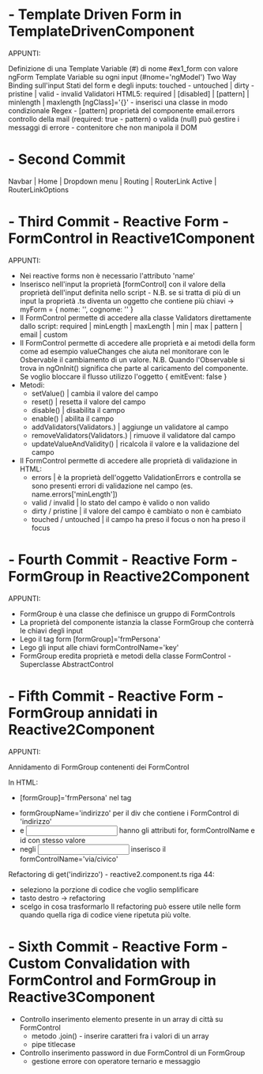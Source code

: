 # - Template Driven Form in TemplateDrivenComponent

APPUNTI:

Definizione di una Template Variable (#) di nome #ex1_form con valore ngForm
Template Variable su ogni input (#nome='ngModel')
Two Way Binding sull'input
Stati del form e degli inputs: touched - untouched | dirty - pristine | valid - invalid
Validatori HTML5: required | [disabled] | [pattern] | minlength | maxlength
[ngClass]='{}' - inserisci una classe in modo condizionale
Regex - [pattern] proprietà del componente
email.errors controllo della mail (required: true - pattern) o valida (null)
<ng-container> può gestire i messaggi di errore - contenitore che non manipola il DOM

# - Second Commit

Navbar | Home | Dropdown menu | Routing | RouterLink Active | RouterLinkOptions

# - Third Commit - Reactive Form - FormControl in Reactive1Component

APPUNTI:

- Nei reactive forms non è necessario l'attributo 'name'
- Inserisco nell'input la proprietà [formControl] con il valore della proprietà dell'input definita nello script - N.B. se si tratta di più di un input la proprietà .ts diventa un oggetto che contiene più chiavi -> myForm = { nome: '', cognome: '' }
- Il FormControl permette di accedere alla classe Validators direttamente dallo script: required | minLength | maxLength | min | max | pattern | email | custom
- Il FormControl permette di accedere alle proprietà e ai metodi della form come ad esempio valueChanges che aiuta nel monitorare con le Osbervable il cambiamento di un valore. N.B. Quando l'Observable si trova in ngOnInit() significa che parte al caricamento del componente. Se voglio bloccare il flusso utilizzo l'oggetto { emitEvent: false }
- Metodi:
  - setValue(<valore>) | cambia il valore del campo
  - reset() | resetta il valore del campo
  - disable() | disabilita il campo
  - enable() | abilita il campo
  - addValidators(Validators.<validatore>) | aggiunge un validatore al campo
  - removeValidators(Validators.<validatore>) | rimuove il validatore dal campo
  - updateValueAndValidity() | ricalcola il valore e la validazione del campo
- Il FormControl permette di accedere alle proprietà di validazione in HTML:
  - errors | è la proprietà dell'oggetto ValidationErrors e controlla se sono presenti errori di validazione nel campo (es. name.errors['minLength'])
  - valid / invalid | lo stato del campo è valido o non valido
  - dirty / pristine | il valore del campo è cambiato o non è cambiato
  - touched / untouched | il campo ha preso il focus o non ha preso il focus

# - Fourth Commit - Reactive Form - FormGroup in Reactive2Component

APPUNTI:

- FormGroup è una classe che definisce un gruppo di FormControls
- La proprietà del componente istanzia la classe FormGroup che conterrà le chiavi degli input
- Lego il tag form [formGroup]='frmPersona'
- Lego gli input alle chiavi formControlName='key'
- FormGroup eredita proprietà e metodi della classe FormControl - Superclasse AbstractControl

# - Fifth Commit - Reactive Form - FormGroup annidati in Reactive2Component

APPUNTI:

Annidamento di FormGroup contenenti dei FormControl

In HTML:

- [formGroup]='frmPersona' nel tag <form>
- formGroupName='indirizzo' per il div che contiene i FormControl di 'indirizzo'
- <label> e <input> hanno gli attributi for, formControlName e id con stesso valore
- negli <input> inserisco il formControlName='via/civico'

Refactoring di get('indirizzo') - reactive2.component.ts riga 44:

- seleziono la porzione di codice che voglio semplificare
- tasto destro -> refactoring
- scelgo in cosa trasformarlo
  Il refactoring può essere utile nelle form quando quella riga di codice viene ripetuta più volte.

# - Sixth Commit - Reactive Form - Custom Convalidation with FormControl and FormGroup in Reactive3Component

- Controllo inserimento elemento presente in un array di città su FormControl
  - metodo .join() - inserire caratteri fra i valori di un array
  - pipe titlecase
- Controllo inserimento password in due FormControl di un FormGroup
  - gestione errore con operatore ternario e messaggio
